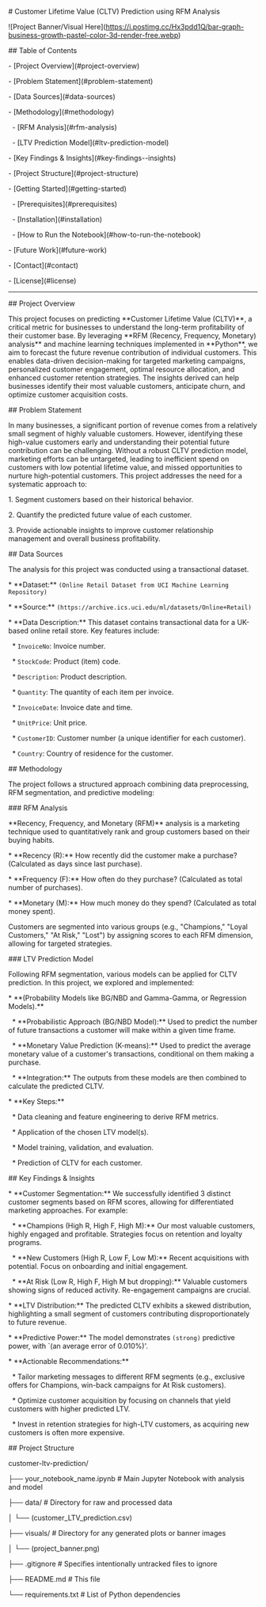 \# Customer Lifetime Value (CLTV) Prediction using RFM Analysis



!\[Project Banner/Visual Here](https://i.postimg.cc/Hx3pdd1Q/bar-graph-business-growth-pastel-color-3d-render-free.webp)





\## Table of Contents

\- \[Project Overview](#project-overview)

\- \[Problem Statement](#problem-statement)

\- \[Data Sources](#data-sources)

\- \[Methodology](#methodology)

&nbsp; - \[RFM Analysis](#rfm-analysis)

&nbsp; - \[LTV Prediction Model](#ltv-prediction-model)

\- \[Key Findings \& Insights](#key-findings--insights)

\- \[Project Structure](#project-structure)

\- \[Getting Started](#getting-started)

&nbsp; - \[Prerequisites](#prerequisites)

&nbsp; - \[Installation](#installation)

&nbsp; - \[How to Run the Notebook](#how-to-run-the-notebook)

\- \[Future Work](#future-work)

\- \[Contact](#contact)

\- \[License](#license)



---



\## Project Overview



This project focuses on predicting \*\*Customer Lifetime Value (CLTV)\*\*, a critical metric for businesses to understand the long-term profitability of their customer base. By leveraging \*\*RFM (Recency, Frequency, Monetary) analysis\*\* and machine learning techniques implemented in \*\*Python\*\*, we aim to forecast the future revenue contribution of individual customers. This enables data-driven decision-making for targeted marketing campaigns, personalized customer engagement, optimal resource allocation, and enhanced customer retention strategies. The insights derived can help businesses identify their most valuable customers, anticipate churn, and optimize customer acquisition costs.



\## Problem Statement



In many businesses, a significant portion of revenue comes from a relatively small segment of highly valuable customers. However, identifying these high-value customers early and understanding their potential future contribution can be challenging. Without a robust CLTV prediction model, marketing efforts can be untargeted, leading to inefficient spend on customers with low potential lifetime value, and missed opportunities to nurture high-potential customers. This project addresses the need for a systematic approach to:

1\.  Segment customers based on their historical behavior.

2\.  Quantify the predicted future value of each customer.

3\.  Provide actionable insights to improve customer relationship management and overall business profitability.



\## Data Sources

The analysis for this project was conducted using a transactional dataset.



\* \*\*Dataset:\*\* `(Online Retail Dataset from UCI Machine Learning Repository)`

\* \*\*Source:\*\* `(https://archive.ics.uci.edu/ml/datasets/Online+Retail)`

\* \*\*Data Description:\*\* This dataset contains transactional data for a UK-based online retail store. Key features include:

&nbsp;   \* `InvoiceNo`: Invoice number.

&nbsp;   \* `StockCode`: Product (item) code.

&nbsp;   \* `Description`: Product description.

&nbsp;   \* `Quantity`: The quantity of each item per invoice.

&nbsp;   \* `InvoiceDate`: Invoice date and time.

&nbsp;   \* `UnitPrice`: Unit price.

&nbsp;   \* `CustomerID`: Customer number (a unique identifier for each customer).

&nbsp;   \* `Country`: Country of residence for the customer.



\## Methodology



The project follows a structured approach combining data preprocessing, RFM segmentation, and predictive modeling:



\### RFM Analysis



\*\*Recency, Frequency, and Monetary (RFM)\*\* analysis is a marketing technique used to quantitatively rank and group customers based on their buying habits.

\* \*\*Recency (R):\*\* How recently did the customer make a purchase? (Calculated as days since last purchase).

\* \*\*Frequency (F):\*\* How often do they purchase? (Calculated as total number of purchases).

\* \*\*Monetary (M):\*\* How much money do they spend? (Calculated as total money spent).



Customers are segmented into various groups (e.g., "Champions," "Loyal Customers," "At Risk," "Lost") by assigning scores to each RFM dimension, allowing for targeted strategies.



\### LTV Prediction Model



Following RFM segmentation, various models can be applied for CLTV prediction. In this project, we explored and implemented:

\* \*\*(Probability Models like BG/NBD and Gamma-Gamma, or Regression Models).\*\*

&nbsp;   \* \*\*Probabilistic Approach (BG/NBD Model):\*\* Used to predict the number of future transactions a customer will make within a given time frame.

&nbsp;   \* \*\*Monetary Value Prediction (K-means):\*\* Used to predict the average monetary value of a customer's transactions, conditional on them making a purchase.

&nbsp;   \* \*\*Integration:\*\* The outputs from these models are then combined to calculate the predicted CLTV.

\* \*\*Key Steps:\*\*

&nbsp;   \* Data cleaning and feature engineering to derive RFM metrics.

&nbsp;   \* Application of the chosen LTV model(s).

&nbsp;   \* Model training, validation, and evaluation.

&nbsp;   \* Prediction of CLTV for each customer.



\## Key Findings \& Insights


\* \*\*Customer Segmentation:\*\* We successfully identified 3 distinct customer segments based on RFM scores, allowing for differentiated marketing approaches. For example:

&nbsp;   \* \*\*Champions (High R, High F, High M):\*\* Our most valuable customers, highly engaged and profitable. Strategies focus on retention and loyalty programs.

&nbsp;   \* \*\*New Customers (High R, Low F, Low M):\*\* Recent acquisitions with potential. Focus on onboarding and initial engagement.

&nbsp;   \* \*\*At Risk (Low R, High F, High M but dropping):\*\* Valuable customers showing signs of reduced activity. Re-engagement campaigns are crucial.

\* \*\*LTV Distribution:\*\* The predicted CLTV exhibits a skewed distribution, highlighting a small segment of customers contributing disproportionately to future revenue.

\* \*\*Predictive Power:\*\* The model demonstrates `(strong)` predictive power, with `(an average error of 0.010%)'.

\* \*\*Actionable Recommendations:\*\*

&nbsp;   \* Tailor marketing messages to different RFM segments (e.g., exclusive offers for Champions, win-back campaigns for At Risk customers).

&nbsp;   \* Optimize customer acquisition by focusing on channels that yield customers with higher predicted LTV.

&nbsp;   \* Invest in retention strategies for high-LTV customers, as acquiring new customers is often more expensive.


\## Project Structure



customer-ltv-prediction/

├── your\_notebook\_name.ipynb   # Main Jupyter Notebook with analysis and model

├── data/                       # Directory for raw and processed data

│   └── (customer\_LTV\_prediction.csv)

├── visuals/                    # Directory for any generated plots or banner images

│   └── (project\_banner.png)

├── .gitignore                  # Specifies intentionally untracked files to ignore

├── README.md                   # This file

└── requirements.txt            # List of Python dependencies

